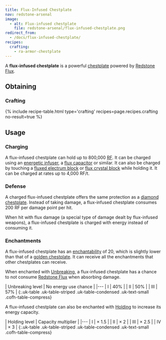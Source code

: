 ```yaml
---
title: Flux-Infused Chestplate
nav: redstone-arsenal
image:
  - alt: Flux-infused chestplate
    file: redstone-arsenal/flux-infused-chestplate.png
redirect_from:
  - /docs/flux-infused-chestplate/
recipes:
  crafting:
    - ra-armor-chestplate
---
```


A **flux-infused chestplate** is a powerful
[chestplate](https://minecraft.gamepedia.com/Chestplate) powered by [Redstone
Flux](/docs/redstone-flux/).


Obtaining
---------

### Crafting
{% include recipe-table.html type='crafting' recipes=page.recipes.crafting no-result=true %}


Usage
-----

### Charging
A flux-infused chestplate can hold up to 800,000 [RF](/docs/redstone-flux/). It
can be charged using an [energetic infuser](/docs/thermal-expansion-5/energetic-infuser/), a [flux
capacitor](/docs/thermal-expansion-5/flux-capacitor/) or similar. It can also be charged by touching
a [fluxed electrum block](/docs/redstone-arsenal/fluxed-electrum-block/) or [flux crystal
block](/docs/redstone-arsenal/flux-crystal-block) while holding it. It can be charged at rates up
to 4,000 RF/t.

### Defense
A charged flux-infused chestplate offers the same protection as a [diamond
chestplate](https://minecraft.gamepedia.com/Diamond_Chestplate). Instead of
taking damage, a flux-infused chestplate consumes 200 RF per damage point per
hit.

When hit with flux damage (a special type of damage dealt by flux-infused
weapons), a flux-infused chestplate is charged with energy instead of consuming
it.

### Enchantments
A flux-infused chestplate has an
[enchantability](https://minecraft.gamepedia.com/Enchantability) of 20, which is
slightly lower than that of a [golden
chestplate](https://minecraft.gamepedia.com/Golden_Chestplate). It can receive
all the enchantments that other chestplates can receive.

When enchanted with [Unbreaking](https://minecraft.gamepedia.com/Unbreaking), a
flux-infused chestplate has a chance to not consume [Redstone
Flux](/docs/redstone-flux/) when absorbing damage.

| Unbreaking level | No energy use chance |
|---
| I | 40% |
| II | 50% |
| III | 57% |
{:.uk-table .uk-table-striped .uk-table-condensed .uk-text-small .cofh-table-compress}

A flux-infused chestplate can also be enchanted with [Holding](/docs/cofh-core-4/holding/)
to increase its energy capacity.

| Holding level | Capacity multiplier |
|---
| I | × 1.5 |
| II | × 2 |
| III | × 2.5 |
| IV | × 3 |
{:.uk-table .uk-table-striped .uk-table-condensed .uk-text-small .cofh-table-compress}
